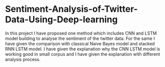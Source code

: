 # Sentiment-Analysis-of-Twitter-Data-Using-Deep-learning
In this project I have proposed one method which includes CNN and LSTM model building to analyse the sentiment of the twitter data. For the same I have given the comparison with classical Naive Bayes model and stacked RNN LSTM model. I have given the explanation why the CNN LSTM model is working good in small corpus and I have given the explanation with different analysis process.
